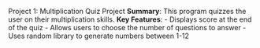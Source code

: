 Project 1: Multiplication Quiz Project
**Summary**: This program quizzes the user on their multiplication skills.
**Key Features**: 
    - Displays score at the end of the quiz
    - Allows users to choose the number of questions to answer
    - Uses random library to generate numbers between 1-12
